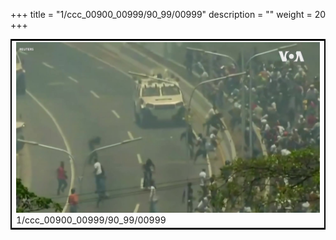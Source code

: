 +++
title = "1/ccc_00900_00999/90_99/00999"
description = ""
weight = 20
+++

<table style="border:2px solid black;max-width:800px;max-height:800px;" 
><tr><td>
<img class="center-fit-jpg"
src="/jpg_/aaa_20190430_NxaOmWaI8sI_00998.jpg">
1/ccc_00900_00999/90_99/00999
</img></td></tr></table>

